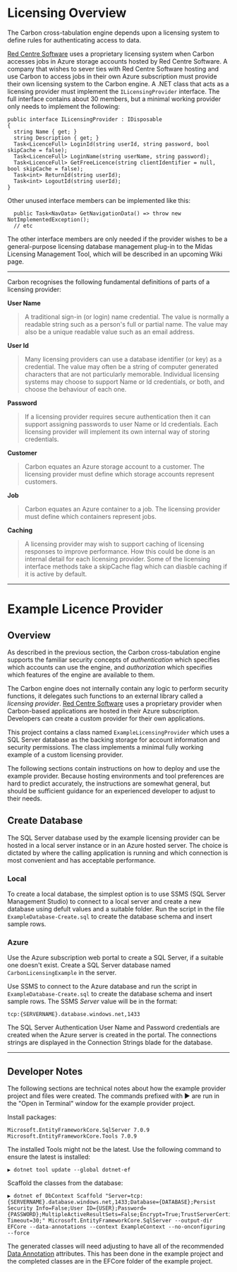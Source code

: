 ﻿# Licensing Overview

The Carbon cross-tabulation engine depends upon a licensing system to define rules for authenticating access to data.

[Red Centre Software][rcs] uses a proprietary licensing system when Carbon accesses jobs in Azure storage accounts hosted by Red Centre Software. A company that wishes to sever ties with Red Centre Software hosting and use Carbon to access jobs in their own Azure subscription must provide their own licensing system to the Carbon engine. A .NET class that acts as a licensing provider must implement the `ILicensingProvider` interface. The full interface contains about 30 members, but a minimal working provider only needs to implement the following:

```
public interface ILicensingProvider : IDisposable
{
  string Name { get; }
  string Description { get; }
  Task<LicenceFull> LoginId(string userId, string password, bool skipCache = false);
  Task<LicenceFull> LoginName(string userName, string password);
  Task<LicenceFull> GetFreeLicence(string clientIdentifier = null, bool skipCache = false);
  Task<int> ReturnId(string userId);
  Task<int> LogoutId(string userId);
}
```

Other unused interface members can be implemented like this:

```
  public Task<NavData> GetNavigationData() => throw new NotImplementedException();
  // etc
```

The other interface members are only needed if the provider wishes to be a general-purpose licensing database management plug-in to the Midas Licensing Management Tool, which will be described in an upcoming Wiki page.

---

Carbon recognises the following fundamental definitions of parts of a licensing provider:

**User Name**

> A traditional sign-in (or login) name credential. The value is normally a readable string such as a person's full or partial name. The value may also be a unique readable value such as an email address.

**User Id**

> Many licensing providers can use a database identifier (or key) as a credential. The value may often be a string of computer generated characters that are not particularly memorable. Individual licensing systems may choose to support Name or Id credentials, or both, and choose the behaviour of each one.

**Password**

> If a licensing provider requires secure authentication then it can support assigning passwords to user Name or Id credentials. Each licensing provider will implement its own internal way of storing credentials.

**Customer**

> Carbon equates an Azure storage account to a customer. The licensing provider must define which storage accounts represent customers.

**Job**

> Carbon equates an Azure container to a job. The licensing provider must define which containers represent jobs.

**Caching**

> A licensing provider may wish to support caching of licensing responses to improve performance. How this could be done is an internal detail for each licensing provider. Some of the licensing interface methods take a skipCache flag which can diasble caching if it is active by default.

---

# Example Licence Provider

## Overview

As described in the previous section, the Carbon cross-tabulation engine supports the familiar security concepts of *authentication* which specifies which accounts can use the engine, and *authorization* which specifies which features of the engine are available to them.

The Carbon engine does not internally contain any logic to perform security functions, it delegates such functions to an external library called a *licensing provider*. [Red Centre Software][rcs] uses a proprietary provider when Carbon-based applications are hosted in their Azure subscription. Developers can create a custom provider for their own applications.

This project contains a class named `ExampleLicensingProvider` which uses a SQL Server database as the backing storage for account information and security permissions. The class implements a minimal fully working example of a custom licensing provider.

The following sections contain instructions on how to deploy and use the example provider. Because hosting environments and tool preferences are hard to predict accurately, the instructions are somewhat general, but should be sufficient guidance for an experienced developer to adjust to their needs.

## Create Database

The SQL Server database used by the example licensing provider can be hosted in a local server instance or in an Azure hosted server. The choice is dictated by where the calling application is running and which connection is most convenient and has acceptable performance.

### Local

To create a local database, the simplest option is to use SSMS (SQL Server Management Studio) to connect to a local server and create a new database using defult values and a suitable folder. Run the script in the file `ExampleDatabase-Create.sql` to create the database schema and insert sample rows.

### Azure

Use the Azure subscription web portal to create a SQL Server, if a suitable one doesn't exist. Create a SQL Server database named `CarbonLicensingExample` in the server.

Use SSMS to connect to the Azure database and run the script in `ExampleDatabase-Create.sql` to create the database schema and insert sample rows. The SSMS *Server* value will be in the format:

```
tcp:{SERVERNAME}.database.windows.net,1433
```

The SQL Server Authentication User Name and Password credentials are created when the Azure server is created in the portal. The connections strings are displayed in the Connection Strings blade for the database.

---

## Developer Notes

The following sections are technical notes about how the example provider project and files were created. The commands prefixed with ▶ are run in the "Open in Terminal" window for the example provider project.

Install packages:

```
Microsoft.EntityFrameworkCore.SqlServer 7.0.9
Microsoft.EntityFrameworkCore.Tools 7.0.9
```

The installed Tools might not be the latest. Use the following command to ensure the latest is installed:

```
▶ dotnet tool update --global dotnet-ef
```

Scaffold the classes from the database:

```
▶ dotnet ef DbContext Scaffold "Server=tcp:{SERVERNAME}.database.windows.net,1433;Database={DATABASE};Persist Security Info=False;User ID={USER};Password={PASSWORD};MultipleActiveResultSets=False;Encrypt=True;TrustServerCertificate=True;Connection Timeout=30;" Microsoft.EntityFrameworkCore.SqlServer --output-dir EFCore --data-annotations --context ExampleContext --no-onconfiguring --force
```

The generated classes will need adjusting to have all of the recommended [Data Annotation][annot] attributes. This has been done in the example project and the completed classes are in the EFCore folder of the example project.

[rcs]: https://www.redcentresoftware.com/
[annot]: https://learn.microsoft.com/en-us/ef/ef6/modeling/code-first/data-annotations
